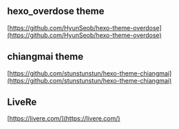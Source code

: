 ## hexo_overdose theme
[https://github.com/HyunSeob/hexo-theme-overdose](https://github.com/HyunSeob/hexo-theme-overdose)

## chiangmai theme
[https://github.com/stunstunstun/hexo-theme-chiangmai](https://github.com/stunstunstun/hexo-theme-chiangmai)

## LiveRe
[https://livere.com/](https://livere.com/)

